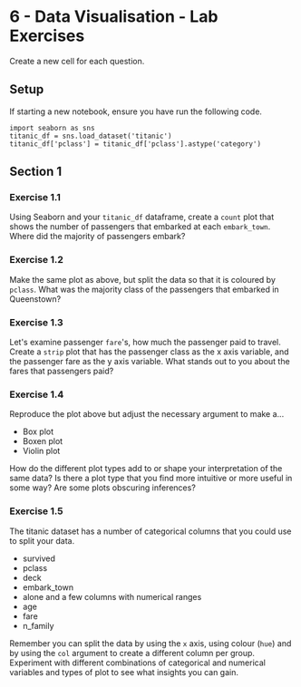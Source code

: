 # 6 - Data Visualisation - Lab Exercises
Create a new cell for each question.

## Setup
If starting a new notebook, ensure you have run the following code.
```
import seaborn as sns
titanic_df = sns.load_dataset('titanic')
titanic_df['pclass'] = titanic_df['pclass'].astype('category')

```

## Section 1
### Exercise 1.1
Using Seaborn and your `titanic_df` dataframe, create a `count` plot that shows the number of passengers that embarked at each `embark_town`. Where did the majority of passengers embark?

### Exercise 1.2
Make the same plot as above, but split the data so that it is coloured by `pclass`. What was the majority class of the passengers that embarked in Queenstown?

### Exercise 1.3
Let's examine passenger `fare`'s, how much the passenger paid to travel. Create a `strip` plot that has the passenger class as the x axis variable, and the passenger fare as the y axis variable. What stands out to you about the fares that passengers paid?

### Exercise 1.4
Reproduce the plot above but adjust the necessary argument to make a...
- Box plot
- Boxen plot
- Violin plot

How do the different plot types add to or shape your interpretation of the same data? Is there a plot type that you find more intuitive or more useful in some way? Are some plots obscuring inferences?

### Exercise 1.5

The titanic dataset has a number of categorical columns that you could use to split your data.
- survived
- pclass
- deck
- embark_town
- alone
and a few columns with numerical ranges
- age
- fare
- n_family

Remember you can split the data by using the `x` axis, using colour (`hue`) and by using the `col` argument to create a different column per group. Experiment with different combinations of categorical and numerical variables and types of plot to see what insights you can gain.

